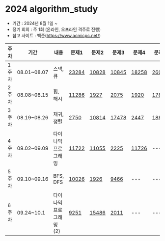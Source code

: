 # 2024 algorithm_study

- 기간 : 2024년 8월 1일 ~   
- 정기 회의 : 주 1회 (온라인, 오프라인 격주로 진행)   
- 참고 사이트 : 백준(https://www.acmicpc.net/)

  
|주차|기간|내용|문제1|문제2|문제3|문제4|문제5|
|------|---|---|---|---|---|---|---|
|1주차|08.01~08.07|스택, 큐|[23284](https://www.acmicpc.net/problem/23284)|[10828](https://www.acmicpc.net/problem/10828)|[10845](https://www.acmicpc.net/problem/10845)|[18258](https://www.acmicpc.net/problem/18258)|[26042](https://www.acmicpc.net/problem/26042)|
|2주차|08.08~08.15|힙, 해시|[11286](https://www.acmicpc.net/problem/11286)|[1927](https://www.acmicpc.net/problem/1927)|[2075](https://www.acmicpc.net/problem/2075)|[1920](https://www.acmicpc.net/problem/1920)|[1786](https://www.acmicpc.net/problem/1786)
|3주차|08.19~08.26|재귀, 정렬|[2750](https://www.acmicpc.net/problem/2750)|[10814](https://www.acmicpc.net/problem/10814)|[17478](https://www.acmicpc.net/problem/17478)|[2447](https://www.acmicpc.net/problem/2447)|[18870](https://www.acmicpc.net/problem/18870)|
|4주차|09.02~09.09|다이나믹 프로그래밍|[11722](https://www.acmicpc.net/problem/11722)|[11055](https://www.acmicpc.net/problem/11055)|[2225](https://www.acmicpc.net/problem/2225)|[11726](https://www.acmicpc.net/problem/11726)|---|
|5주차|09.10~09.16|BFS, DFS|[10026](https://www.acmicpc.net/problem/10026)|[1926](https://www.acmicpc.net/problem/1926)|[9466](https://www.acmicpc.net/problem/9466)|---|---|
|6주차|09.24~10.1|다이나믹 프로그래밍(2)|[9251](https://www.acmicpc.net/problem/9251)|[15486](https://www.acmicpc.net/problem/15486)|[2011](https://www.acmicpc.net/problem/2011)|---|---|
